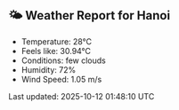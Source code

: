 <!-- WEATHER-START -->
## 🌤 Weather Report for Hanoi

- Temperature: 28°C
- Feels like: 30.94°C
- Conditions: few clouds
- Humidity: 72%
- Wind Speed: 1.05 m/s

Last updated: 2025-10-12 01:48:10 UTC
<!-- WEATHER-END -->
